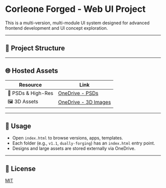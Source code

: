 # Corleone Forged - Web UI Project

This is a multi-version, multi-module UI system designed for advanced frontend development and UI concept exploration.

---

## 📁 Project Structure


---

## 🌐 Hosted Assets

| Resource | Link |
|---------|------|
| 🎨 PSDs & High-Res | [OneDrive - PSDs](https://onedrive.live.com/psd-folder-link) |
| 🖼️ 3D Assets | [OneDrive - 3D Images](https://onedrive.live.com/images-folder-link) |

---

## 🚀 Usage

- Open `index.html` to browse versions, apps, templates.
- Each folder (e.g., `v1.1`, `dually-forging`) has an `index.html` entry point.
- Designs and large assets are stored externally via OneDrive.

---

## 📄 License

[MIT](LICENSE)
